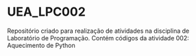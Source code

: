 # UEA_LPC002
Repositório criado para realização de atividades na disciplina de Laboratório de Programação.
Contém códigos da atividade 002: Aquecimento de Python
